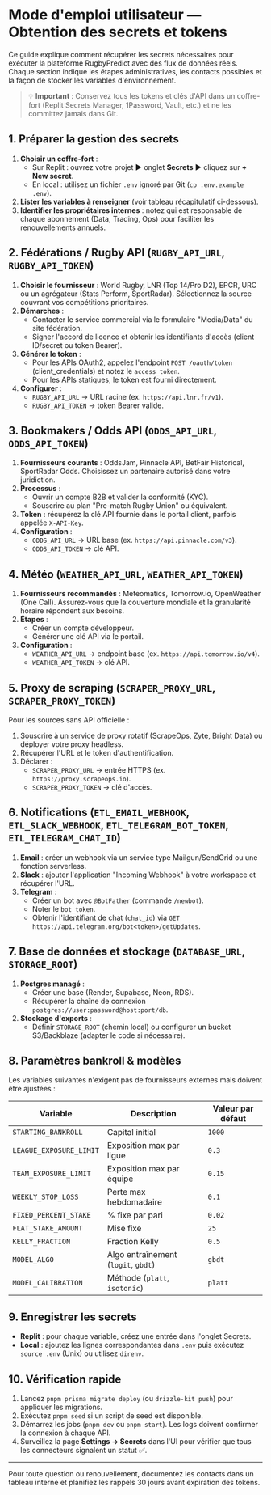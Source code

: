 # Mode d'emploi utilisateur — Obtention des secrets et tokens

Ce guide explique comment récupérer les secrets nécessaires pour exécuter la plateforme RugbyPredict avec des flux de données réels. Chaque section indique les étapes administratives, les contacts possibles et la façon de stocker les variables d'environnement.

> 💡 **Important** : Conservez tous les tokens et clés d'API dans un coffre-fort (Replit Secrets Manager, 1Password, Vault, etc.) et ne les committez jamais dans Git.

## 1. Préparer la gestion des secrets

1. **Choisir un coffre-fort** :
   - Sur Replit : ouvrez votre projet ▶️ onglet **Secrets** ▶️ cliquez sur **+ New secret**.
   - En local : utilisez un fichier `.env` ignoré par Git (`cp .env.example .env`).
2. **Lister les variables à renseigner** (voir tableau récapitulatif ci-dessous).
3. **Identifier les propriétaires internes** : notez qui est responsable de chaque abonnement (Data, Trading, Ops) pour faciliter les renouvellements annuels.

## 2. Fédérations / Rugby API (`RUGBY_API_URL`, `RUGBY_API_TOKEN`)

1. **Choisir le fournisseur** : World Rugby, LNR (Top 14/Pro D2), EPCR, URC ou un agrégateur (Stats Perform, SportRadar). Sélectionnez la source couvrant vos compétitions prioritaires.
2. **Démarches** :
   - Contacter le service commercial via le formulaire "Media/Data" du site fédération.
   - Signer l'accord de licence et obtenir les identifiants d'accès (client ID/secret ou token Bearer).
3. **Générer le token** :
   - Pour les APIs OAuth2, appelez l'endpoint `POST /oauth/token` (client_credentials) et notez le `access_token`.
   - Pour les APIs statiques, le token est fourni directement.
4. **Configurer** :
   - `RUGBY_API_URL` → URL racine (ex. `https://api.lnr.fr/v1`).
   - `RUGBY_API_TOKEN` → token Bearer valide.

## 3. Bookmakers / Odds API (`ODDS_API_URL`, `ODDS_API_TOKEN`)

1. **Fournisseurs courants** : OddsJam, Pinnacle API, BetFair Historical, SportRadar Odds. Choisissez un partenaire autorisé dans votre juridiction.
2. **Processus** :
   - Ouvrir un compte B2B et valider la conformité (KYC).
   - Souscrire au plan "Pre-match Rugby Union" ou équivalent.
3. **Token** : récupérez la clé API fournie dans le portail client, parfois appelée `X-API-Key`.
4. **Configuration** :
   - `ODDS_API_URL` → URL base (ex. `https://api.pinnacle.com/v3`).
   - `ODDS_API_TOKEN` → clé API.

## 4. Météo (`WEATHER_API_URL`, `WEATHER_API_TOKEN`)

1. **Fournisseurs recommandés** : Meteomatics, Tomorrow.io, OpenWeather (One Call). Assurez-vous que la couverture mondiale et la granularité horaire répondent aux besoins.
2. **Étapes** :
   - Créer un compte développeur.
   - Générer une clé API via le portail.
3. **Configuration** :
   - `WEATHER_API_URL` → endpoint base (ex. `https://api.tomorrow.io/v4`).
   - `WEATHER_API_TOKEN` → clé API.

## 5. Proxy de scraping (`SCRAPER_PROXY_URL`, `SCRAPER_PROXY_TOKEN`)

Pour les sources sans API officielle :
1. Souscrire à un service de proxy rotatif (ScrapeOps, Zyte, Bright Data) ou déployer votre proxy headless.
2. Récupérer l'URL et le token d'authentification.
3. Déclarer :
   - `SCRAPER_PROXY_URL` → entrée HTTPS (ex. `https://proxy.scrapeops.io`).
   - `SCRAPER_PROXY_TOKEN` → clé d'accès.

## 6. Notifications (`ETL_EMAIL_WEBHOOK`, `ETL_SLACK_WEBHOOK`, `ETL_TELEGRAM_BOT_TOKEN`, `ETL_TELEGRAM_CHAT_ID`)

1. **Email** : créer un webhook via un service type Mailgun/SendGrid ou une fonction serverless.
2. **Slack** : ajouter l'application "Incoming Webhook" à votre workspace et récupérer l'URL.
3. **Telegram** :
   - Créer un bot avec `@BotFather` (commande `/newbot`).
   - Noter le `bot_token`.
   - Obtenir l'identifiant de chat (`chat_id`) via `GET https://api.telegram.org/bot<token>/getUpdates`.

## 7. Base de données et stockage (`DATABASE_URL`, `STORAGE_ROOT`)

1. **Postgres managé** :
   - Créer une base (Render, Supabase, Neon, RDS).
   - Récupérer la chaîne de connexion `postgres://user:password@host:port/db`.
2. **Stockage d'exports** :
   - Définir `STORAGE_ROOT` (chemin local) ou configurer un bucket S3/Backblaze (adapter le code si nécessaire).

## 8. Paramètres bankroll & modèles

Les variables suivantes n'exigent pas de fournisseurs externes mais doivent être ajustées :

| Variable | Description | Valeur par défaut |
| --- | --- | --- |
| `STARTING_BANKROLL` | Capital initial | `1000` |
| `LEAGUE_EXPOSURE_LIMIT` | Exposition max par ligue | `0.3` |
| `TEAM_EXPOSURE_LIMIT` | Exposition max par équipe | `0.15` |
| `WEEKLY_STOP_LOSS` | Perte max hebdomadaire | `0.1` |
| `FIXED_PERCENT_STAKE` | % fixe par pari | `0.02` |
| `FLAT_STAKE_AMOUNT` | Mise fixe | `25` |
| `KELLY_FRACTION` | Fraction Kelly | `0.5` |
| `MODEL_ALGO` | Algo entraînement (`logit`, `gbdt`) | `gbdt` |
| `MODEL_CALIBRATION` | Méthode (`platt`, `isotonic`) | `platt` |

## 9. Enregistrer les secrets

- **Replit** : pour chaque variable, créez une entrée dans l'onglet Secrets.
- **Local** : ajoutez les lignes correspondantes dans `.env` puis exécutez `source .env` (Unix) ou utilisez `direnv`.

## 10. Vérification rapide

1. Lancez `pnpm prisma migrate deploy` (ou `drizzle-kit push`) pour appliquer les migrations.
2. Exécutez `pnpm seed` si un script de seed est disponible.
3. Démarrez les jobs (`pnpm dev` ou `pnpm start`). Les logs doivent confirmer la connexion à chaque API.
4. Surveillez la page **Settings → Secrets** dans l'UI pour vérifier que tous les connecteurs signalent un statut ✅.

---

Pour toute question ou renouvellement, documentez les contacts dans un tableau interne et planifiez les rappels 30 jours avant expiration des tokens.
